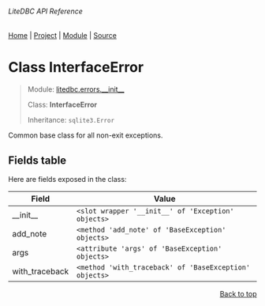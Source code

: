 ###### LiteDBC API Reference
[Home](/docs/api/README.md) | [Project](/README.md) | [Module](/docs/api/modules/litedbc/errors/__init__/README.md) | [Source](/src/litedbc/errors/__init__.py)

# Class InterfaceError
> Module: [litedbc.errors.\_\_init\_\_](/docs/api/modules/litedbc/errors/__init__/README.md)
>
> Class: **InterfaceError**
>
> Inheritance: `sqlite3.Error`

Common base class for all non-exit exceptions.

## Fields table
Here are fields exposed in the class:

| Field | Value |
| --- | --- |
| \_\_init\_\_ | `<slot wrapper '__init__' of 'Exception' objects>` |
| add\_note | `<method 'add_note' of 'BaseException' objects>` |
| args | `<attribute 'args' of 'BaseException' objects>` |
| with\_traceback | `<method 'with_traceback' of 'BaseException' objects>` |

<p align="right"><a href="#litedbc-api-reference">Back to top</a></p>
